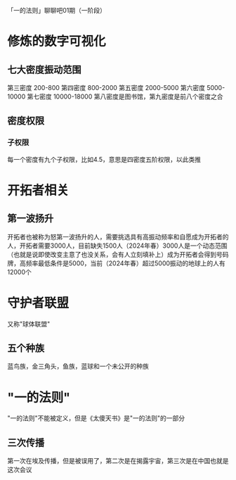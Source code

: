 「一的法则」聊聊吧01期（一阶段）
# 修炼的数字可视化
## 七大密度振动范围
第三密度 200-800
第四密度 800-2000
第五密度 2000-5000
第六密度 5000-10000
第七密度 10000-18000
第八密度是图书馆，第九密度是前八个密度之合
## 密度权限
### 子权限
每一个密度有九个子权限，比如4.5，意思是四密度五阶权限，以此类推
# 开拓者相关
## 第一波扬升
开拓者也被称为怒第一波扬升的人，需要挑选具有高振动频率和自愿成为开拓者的人，开拓者需要3000人，目前缺失1500人（2024年春）3000人是一个动态范围（也就是说即使改变主意了也没关系，会有人立刻填补上）成为开拓者会得到号码牌，高频率最低条件是5000，当前（2024年春）超过5000振动的地球上的人有12000个
# 守护者联盟
又称"球体联盟"
## 五个种族
蓝鸟族，金三角头，鱼族，蓝球和一个未公开的种族
# "一的法则"
"一的法则"不能被定义，但是《太傻天书》是"一的法则"的一部分
## 三次传播
第一次在埃及传播，但是被误用了，第二次是在揭露宇宙，第三次是在中国也就是这次会议
